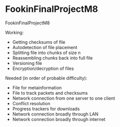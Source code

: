 # FookinFinalProjectM8
FookinFinalProjectM8



Working:
- Getting checksums of file
- Autodetection of file placement
- Splitting file into chunks of size n
- Reassembling chunks back into full file
- Versioning file
- Encryption/decryption of files

Needed (in order of probable difficulty):
- File for metainformation
- File to track packets and checksums
- Network connection from one server to one client
- Conflict resolution
- Progress trackers for downloads
- Network connection broadly through LAN
- Network connection broadly through internet 
